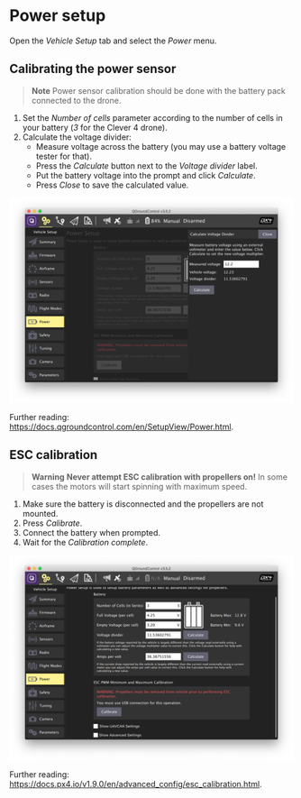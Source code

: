 # Power setup

Open the *Vehicle Setup* tab and select the *Power* menu.

## Calibrating the power sensor

> **Note** Power sensor calibration should be done with the battery pack connected to the drone.

1. Set the *Number of cells* parameter according to the number of cells in your battery (*3* for the Clever 4 drone).
2. Calculate the voltage divider:
    * Measure voltage across the battery (you may use a battery voltage tester for that).
    * Press the *Calculate* button next to the *Voltage divider* label.
    * Put the battery voltage into the prompt and click *Calculate*.
    * Press *Close* to save the calculated value.

<img src="../assets/qgc-battery.png" class="zoom">

Further reading: https://docs.qgroundcontrol.com/en/SetupView/Power.html.

## ESC calibration

> **Warning** **Never attempt ESC calibration with propellers on!** In some cases the motors will start spinning with maximum speed.

1. Make sure the battery is disconnected and the propellers are not mounted.
2. Press *Calibrate*.
3. Connect the battery when prompted.
4. Wait for the *Calibration complete*.

<img src="../assets/qgc-esc.png" class="zoom">

Further reading: https://docs.px4.io/v1.9.0/en/advanced_config/esc_calibration.html.
